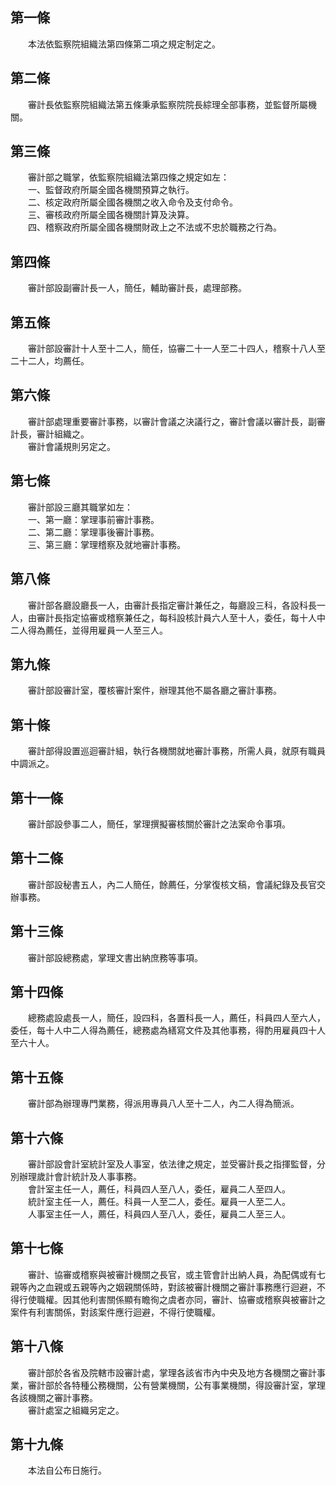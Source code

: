 第一條 
-------
　　本法依監察院組織法第四條第二項之規定制定之。  


第二條 
-------
　　審計長依監察院組織法第五條秉承監察院院長綜理全部事務，並監督所屬機關。  


第三條 
-------
　　審計部之職掌，依監察院組織法第四條之規定如左：  
　　一、監督政府所屬全國各機關預算之執行。  
　　二、核定政府所屬全國各機關之收入命令及支付命令。  
　　三、審核政府所屬全國各機關計算及決算。  
　　四、稽察政府所屬全國各機關財政上之不法或不忠於職務之行為。  


第四條 
-------
　　審計部設副審計長一人，簡任，輔助審計長，處理部務。  


第五條 
-------
　　審計部設審計十人至十二人，簡任，協審二十一人至二十四人，稽察十八人至二十二人，均薦任。  


第六條 
-------
　　審計部處理重要審計事務，以審計會議之決議行之，審計會議以審計長，副審計長，審計組織之。  
　　審計會議規則另定之。  


第七條 
-------
　　審計部設三廳其職掌如左：  
　　一、第一廳：掌理事前審計事務。  
　　二、第二廳：掌理事後審計事務。  
　　三、第三廳：掌理稽察及就地審計事務。  


第八條 
-------
　　審計部各廳設廳長一人，由審計長指定審計兼任之，每廳設三科，各設科長一人，由審計長指定協審或稽察兼任之，每科設核計員六人至十人，委任，每十人中二人得為薦任，並得用雇員一人至三人。  


第九條 
-------
　　審計部設審計室，覆核審計案件，辦理其他不屬各廳之審計事務。  


第十條 
-------
　　審計部得設置巡迴審計組，執行各機關就地審計事務，所需人員，就原有職員中調派之。  


第十一條 
---------
　　審計部設參事二人，簡任，掌理撰擬審核關於審計之法案命令事項。  


第十二條 
---------
　　審計部設秘書五人，內二人簡任，餘薦任，分掌復核文稿，會議紀錄及長官交辦事務。  


第十三條 
---------
　　審計部設總務處，掌理文書出納庶務等事項。  


第十四條 
---------
　　總務處設處長一人，簡任，設四科，各置科長一人，薦任，科員四人至六人，委任，每十人中二人得為薦任，總務處為繕寫文件及其他事務，得酌用雇員四十人至六十人。  


第十五條 
---------
　　審計部為辦理專門業務，得派用專員八人至十二人，內二人得為簡派。  


第十六條 
---------
　　審計部設會計室統計室及人事室，依法律之規定，並受審計長之指揮監督，分別辦理歲計會計統計及人事事務。  
　　會計室主任一人，薦任，科員四人至八人，委任，雇員二人至四人。  
　　統計室主任一人，薦任。科員一人至二人，委任。雇員一人至二人。  
　　人事室主任一人，薦任，科員四人至八人，委任，雇員二人至三人。  


第十七條 
---------
　　審計、協審或稽察與被審計機關之長官，或主管會計出納人員，為配偶或有七親等內之血親或五親等內之姻親關係時，對該被審計機關之審計事務應行迴避，不得行使職權。因其他利害關係顯有瞻徇之虞者亦同，審計、協審或稽察與被審計之案件有利害關係，對該案件應行迴避，不得行使職權。  


第十八條 
---------
　　審計部於各省及院轄市設審計處，掌理各該省市內中央及地方各機關之審計事業，審計部於各特種公務機關，公有營業機關，公有事業機關，得設審計室，掌理各該機關之審計事務。  
　　審計處室之組織另定之。  


第十九條 
---------
　　本法自公布日施行。